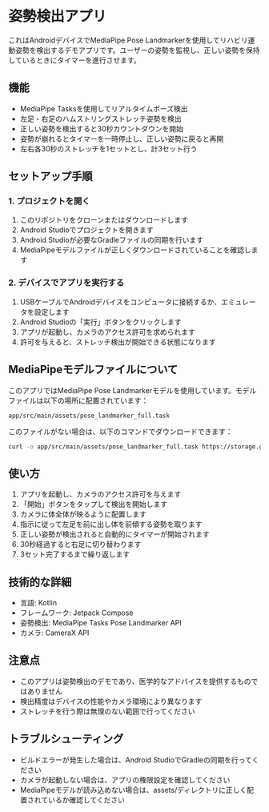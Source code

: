 # 姿勢検出アプリ

これはAndroidデバイスでMediaPipe Pose Landmarkerを使用してリハビリ運動姿勢を検出するデモアプリです。ユーザーの姿勢を監視し、正しい姿勢を保持しているときにタイマーを進行させます。

## 機能

- MediaPipe Tasksを使用してリアルタイムポーズ検出
- 左足・右足のハムストリングストレッチ姿勢を検出
- 正しい姿勢を検出すると30秒カウントダウンを開始
- 姿勢が崩れるとタイマーを一時停止し、正しい姿勢に戻ると再開
- 左右各30秒のストレッチを1セットとし、計3セット行う

## セットアップ手順

### 1. プロジェクトを開く

1. このリポジトリをクローンまたはダウンロードします
2. Android Studioでプロジェクトを開きます
3. Android Studioが必要なGradleファイルの同期を行います
4. MediaPipeモデルファイルが正しくダウンロードされていることを確認します

### 2. デバイスでアプリを実行する

1. USBケーブルでAndroidデバイスをコンピュータに接続するか、エミュレータを設定します
2. Android Studioの「実行」ボタンをクリックします
3. アプリが起動し、カメラのアクセス許可を求められます
4. 許可を与えると、ストレッチ検出が開始できる状態になります

## MediaPipeモデルファイルについて

このアプリではMediaPipe Pose Landmarkerモデルを使用しています。モデルファイルは以下の場所に配置されています：

```
app/src/main/assets/pose_landmarker_full.task
```

このファイルがない場合は、以下のコマンドでダウンロードできます：

```bash
curl -o app/src/main/assets/pose_landmarker_full.task https://storage.googleapis.com/mediapipe-models/pose_landmarker/pose_landmarker_full/float16/latest/pose_landmarker_full.task
```

## 使い方

1. アプリを起動し、カメラのアクセス許可を与えます
2. 「開始」ボタンをタップして検出を開始します
3. カメラに体全体が映るように配置します
4. 指示に従って左足を前に出し体を前傾する姿勢を取ります
5. 正しい姿勢が検出されると自動的にタイマーが開始されます
6. 30秒経過すると右足に切り替わります
7. 3セット完了するまで繰り返します

## 技術的な詳細

- 言語: Kotlin
- フレームワーク: Jetpack Compose
- 姿勢検出: MediaPipe Tasks Pose Landmarker API
- カメラ: CameraX API

## 注意点

- このアプリは姿勢検出のデモであり、医学的なアドバイスを提供するものではありません
- 検出精度はデバイスの性能やカメラ環境により異なります
- ストレッチを行う際は無理のない範囲で行ってください

## トラブルシューティング

- ビルドエラーが発生した場合は、Android StudioでGradleの同期を行ってください
- カメラが起動しない場合は、アプリの権限設定を確認してください
- MediaPipeモデルが読み込めない場合は、assets/ディレクトリに正しく配置されているか確認してください 